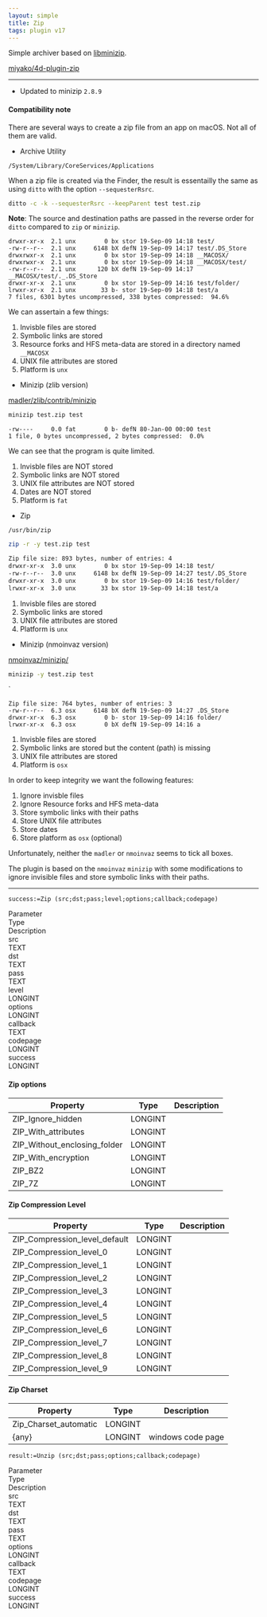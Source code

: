 ```yaml
---
layout: simple
title: Zip
tags: plugin v17
---
```


Simple archiver based on [libminizip](https://github.com/nmoinvaz/minizip).

<!--more-->

[miyako/4d-plugin-zip](https://github.com/miyako/4d-plugin-zip)

---

* Updated to minizip ``2.8.9``

#### Compatibility note

There are several ways to create a zip file from an app on macOS. Not all of them are valid.

* Archive Utility

``/System/Library/CoreServices/Applications``

When a zip file is created via the Finder, the result is essentailly the same as using ``ditto`` with the option ``--sequesterRsrc``.

```sh
ditto -c -k --sequesterRsrc --keepParent test test.zip 
```

**Note**: The source and destination paths are passed in the reverse order for ``ditto`` compared to ``zip`` or ``minizip``.

```
drwxr-xr-x  2.1 unx        0 bx stor 19-Sep-09 14:18 test/
-rw-r--r--  2.1 unx     6148 bX defN 19-Sep-09 14:17 test/.DS_Store
drwxrwxr-x  2.1 unx        0 bx stor 19-Sep-09 14:18 __MACOSX/
drwxrwxr-x  2.1 unx        0 bx stor 19-Sep-09 14:18 __MACOSX/test/
-rw-r--r--  2.1 unx      120 bX defN 19-Sep-09 14:17 __MACOSX/test/._.DS_Store
drwxr-xr-x  2.1 unx        0 bx stor 19-Sep-09 14:16 test/folder/
lrwxr-xr-x  2.1 unx       33 b- stor 19-Sep-09 14:18 test/a
7 files, 6301 bytes uncompressed, 338 bytes compressed:  94.6%
```

We can assertain a few things:

1. Invisble files are stored
1. Symbolic links are stored
1. Resource forks and HFS meta-data are stored in a directory named ``__MACOSX``
1. UNIX file attributes are stored
1. Platform is ``unx``

* Minizip (zlib version)

[madler/zlib/contrib/minizip](https://github.com/madler/zlib/tree/master/contrib/minizip)

```sh
minizip test.zip test
```

```
-rw----     0.0 fat        0 b- defN 80-Jan-00 00:00 test
1 file, 0 bytes uncompressed, 2 bytes compressed:  0.0%
```

We can see that the program is quite limited.

1. Invisble files are NOT stored
1. Symbolic links are NOT stored
1. UNIX file attributes are NOT stored
1. Dates are NOT stored
1. Platform is ``fat``

* Zip

``/usr/bin/zip``

```sh
zip -r -y test.zip test
```

```sh
Zip file size: 893 bytes, number of entries: 4
drwxr-xr-x  3.0 unx        0 bx stor 19-Sep-09 14:18 test/
-rw-r--r--  3.0 unx     6148 bx defN 19-Sep-09 14:27 test/.DS_Store
drwxr-xr-x  3.0 unx        0 bx stor 19-Sep-09 14:16 test/folder/
lrwxr-xr-x  3.0 unx       33 bx stor 19-Sep-09 14:18 test/a
```

1. Invisble files are stored
1. Symbolic links are stored
1. UNIX file attributes are stored
1. Platform is ``unx``

* Minizip (nmoinvaz version)

[nmoinvaz/minizip/](https://github.com/nmoinvaz/minizip)

```sh
minizip -y test.zip test
```
`
```
Zip file size: 764 bytes, number of entries: 3
-rw-r--r--  6.3 osx     6148 bX defN 19-Sep-09 14:27 .DS_Store
drwxr-xr-x  6.3 osx        0 b- stor 19-Sep-09 14:16 folder/
lrwxr-xr-x  6.3 osx        0 bX defN 19-Sep-09 14:16 a
```

1. Invisble files are stored
1. Symbolic links are stored but the content (path) is missing
1. UNIX file attributes are stored
1. Platform is ``osx``

In order to keep integrity we want the following features:

1. Ignore invisble files 
1. Ignore Resource forks and HFS meta-data
1. Store symbolic links with their paths
1. Store UNIX file attributes 
1. Store dates 
1. Store platform as ``osx`` (optional)

Unfortunately, neither the ``madler`` or ``nmoinvaz`` seems to tick all boxes.

The plugin is based on the ``nmoinvaz`` ``minizip`` with some modifications to ignore invisible files and store symbolic links with their paths.

---

```
success:=Zip (src;dst;pass;level;options;callback;codepage)
```

<div class="grid">
  <div class="syntax-th cell cell--2">Parameter</div>
  <div class="syntax-th cell cell--2">Type</div>
  <div class="syntax-th cell cell--8">Description</div>
  <div class="syntax-td cell cell--2">src</div>
  <div class="syntax-td cell cell--2">TEXT</div>
  <div class="syntax-td cell cell--8"></div>  
  <div class="syntax-td cell cell--2">dst</div>
  <div class="syntax-td cell cell--2">TEXT</div>
  <div class="syntax-td cell cell--8"></div>  
  <div class="syntax-td cell cell--2">pass</div>
  <div class="syntax-td cell cell--2">TEXT</div>
  <div class="syntax-td cell cell--8"></div>  
  <div class="syntax-td cell cell--2">level</div>
  <div class="syntax-td cell cell--2">LONGINT</div>
  <div class="syntax-td cell cell--8"></div>  
  <div class="syntax-td cell cell--2">options</div>
  <div class="syntax-td cell cell--2">LONGINT</div>
  <div class="syntax-td cell cell--8"></div>    
  <div class="syntax-td cell cell--2">callback</div>
  <div class="syntax-td cell cell--2">TEXT</div>
  <div class="syntax-td cell cell--8"></div>   
  <div class="syntax-td cell cell--2">codepage</div>
  <div class="syntax-td cell cell--2">LONGINT</div>
  <div class="syntax-td cell cell--8"></div>
  <div class="syntax-td cell cell--2">success</div>
  <div class="syntax-td cell cell--2">LONGINT</div>
  <div class="syntax-td cell cell--8"></div>  
</div>

#### Zip options

Property|Type|Description
------------|------|----
ZIP_Ignore_hidden|LONGINT|
ZIP_With_attributes|LONGINT|
ZIP_Without_enclosing_folder|LONGINT|
ZIP_With_encryption|LONGINT|
ZIP_BZ2|LONGINT|
ZIP_7Z|LONGINT|

#### Zip Compression Level

Property|Type|Description
------------|------|----
ZIP_Compression_level_default|LONGINT|
ZIP_Compression_level_0|LONGINT|
ZIP_Compression_level_1|LONGINT|
ZIP_Compression_level_2|LONGINT|
ZIP_Compression_level_3|LONGINT|
ZIP_Compression_level_4|LONGINT|
ZIP_Compression_level_5|LONGINT|
ZIP_Compression_level_6|LONGINT|
ZIP_Compression_level_7|LONGINT|
ZIP_Compression_level_8|LONGINT|
ZIP_Compression_level_9|LONGINT|

#### Zip Charset

Property|Type|Description
------------|------|----
Zip_Charset_automatic|LONGINT|
{any}|LONGINT|windows code page

```
result:=Unzip (src;dst;pass;options;callback;codepage)
```

<div class="grid">
  <div class="syntax-th cell cell--2">Parameter</div>
  <div class="syntax-th cell cell--2">Type</div>
  <div class="syntax-th cell cell--8">Description</div>
  <div class="syntax-td cell cell--2">src</div>
  <div class="syntax-td cell cell--2">TEXT</div>
  <div class="syntax-td cell cell--8"></div>  
  <div class="syntax-td cell cell--2">dst</div>
  <div class="syntax-td cell cell--2">TEXT</div>
  <div class="syntax-td cell cell--8"></div>  
  <div class="syntax-td cell cell--2">pass</div>
  <div class="syntax-td cell cell--2">TEXT</div>
  <div class="syntax-td cell cell--8"></div>   
  <div class="syntax-td cell cell--2">options</div>
  <div class="syntax-td cell cell--2">LONGINT</div>
  <div class="syntax-td cell cell--8"></div>    
  <div class="syntax-td cell cell--2">callback</div>
  <div class="syntax-td cell cell--2">TEXT</div>
  <div class="syntax-td cell cell--8"></div>   
  <div class="syntax-td cell cell--2">codepage</div>
  <div class="syntax-td cell cell--2">LONGINT</div>
  <div class="syntax-td cell cell--8"></div>
  <div class="syntax-td cell cell--2">success</div>
  <div class="syntax-td cell cell--2">LONGINT</div>
  <div class="syntax-td cell cell--8"></div>  
</div>
